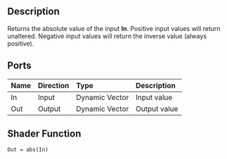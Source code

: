 ## Description

Returns the absolute value of the input **In**. Positive input values will return unaltered. Negative input values will return the inverse value (always positive).

## Ports

| Name        | Direction           | Type  | Description |
|:------------ |:-------------|:-----|:---|
| In      | Input | Dynamic Vector | Input value |
| Out | Output      |    Dynamic Vector | Output value |

## Shader Function

`Out = abs(In)`